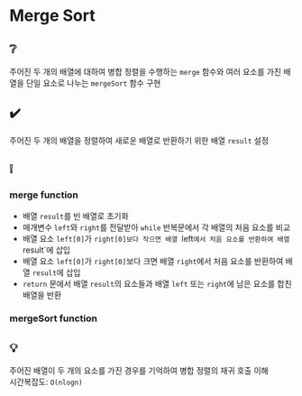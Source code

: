 # Merge Sort

## ❔
주어진 두 개의 배열에 대하여 병합 정렬을 수행하는 `merge` 함수와 여러 요소를 가진 배열을 단일 요소로 나누는 `mergeSort` 함수 구현

## ✔️
주어진 두 개의 배열을 정렬하여 새로운 배열로 반환하기 위한 배열 `result` 설정

## ❕
### merge function
- 배열 `result`를 빈 배열로 초기화
- 매개변수 `left`와 `right`를 전달받아 `while` 반복문에서 각 배열의 처음 요소를 비교
- 배열 요소 `left[0]`가 `right[0]보다 작으면 배열 `left`에서 처음 요소를 반환하여 배열 `result`에 삽입
- 배열 요소 `left[0]`가 `right[0]`보다 크면 배열 `right`에서 처음 요소를 반환하여 배열 `result`에 삽입
- `return` 문에서 배열 `result`의 요소들과 배열 `left` 또는 `right`에 남은 요소를 합친 배열을 반환

### mergeSort function


## 💡
주어진 배열이 두 개의 요소를 가진 경우를 기억하여 병합 정렬의 재귀 호출 이해  
시간복잡도: `O(nlogn)`
